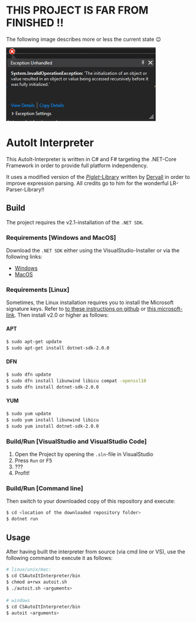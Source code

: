 # **THIS PROJECT IS FAR FROM FINISHED !!**

The following image describes more or less the current state :wink:

![Exception Screenshot](wtf.png)






# AutoIt Interpreter

This AutoIt-Interpreter is written in C# and F# targeting the .NET-Core Framework in order to provide full platform independency.

It uses a modified version of the [_Piglet_-Library](https://github.com/Dervall/Piglet) written by [Dervall](https://github.com/Dervall) in order to improve expression parsing.
All credits go to him for the wonderful LR-Parser-Library!!

## Build

The project requires the v2.1-installation of the `.NET SDK`.

### Requirements [Windows and MacOS]

Download the `.NET SDK` either using the VisualStudio-Installer or via the following links:
 - [Windows](https://www.microsoft.com/net/learn/get-started/windows)
 - [MacOS](https://www.microsoft.com/net/learn/get-started/macos)

### Requirements [Linux]

Sometimes, the Linux installation requires you to install the Microsoft signature keys. Refer to [to these instructions on github](https://github.com/dotnet/core/blob/master/release-notes/download-archives/2.0.0-download.md) or [this microsoft-link](https://www.microsoft.com/net/learn/get-started/linux/ubuntu17-10).
Then install v2.0 or higher as follows:

#### APT

```bash
$ sudo apt-get update
$ sudo apt-get install dotnet-sdk-2.0.0
```

#### DFN

```bash
$ sudo dfn update
$ sudo dfn install libunwind libicu compat -openssl10
$ sudo dfn install dotnet-sdk-2.0.0
```

#### YUM

```bash
$ sudo yum update
$ sudo yum install libunwind libicu
$ sudo yum install dotnet-sdk-2.0.0
```

### Build/Run [VisualStudio and VisualStudio Code]

1) Open the Project by opening the `.sln`-file in VisualStudio
2) Press `Run` or <kbd>F5</kbd>
3) ???
4) Profit!

### Build/Run [Command line]

Then switch to your downloaded copy of this repository and execute:
```bash
$ cd <location of the downloaded repository folder>
$ dotnet run
```

## Usage

After having built the interpreter from source (via cmd line or VS), use the following command to execute it as follows:
```bash
# linux/unix/mac:
$ cd CSAutoItInterpreter/bin
$ chmod a+rwx autoit.sh
$ ./autoit.sh <arguments>

# windows
$ cd CSAutoItInterpreter/bin
$ autoit <arguments> 
```

